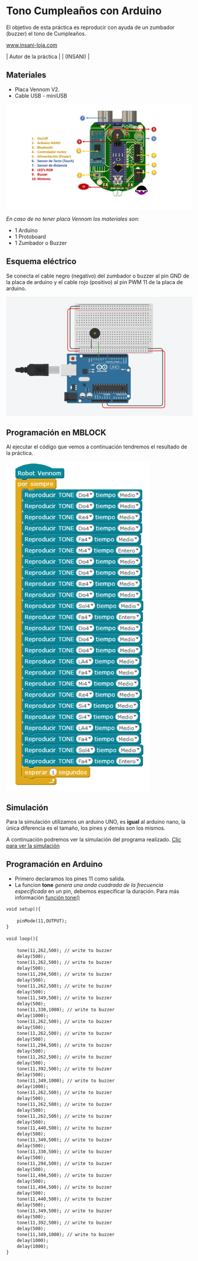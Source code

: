 # Tono Cumpleaños con Arduino

El objetivo de esta práctica es reproducir con ayuda de un zumbador (buzzer) el tono de Cumpleaños.


www.insani-loja.com

| Autor de la práctica |
| (INSANI) |


## Materiales
- Placa Vennom V2.
- Cable USB - miniUSB

![Placa de programacion Vennom](https://github.com/jandrs300/Bloques_M/blob/master/ejemplos_vennom/Version_2/placa-version2.png)

*En caso de no tener placa Vennom los materiales son:*
- 1 Arduino
- 1 Protoboard
- 1 Zumbador o Buzzer


## Esquema eléctrico
Se conecta el cable negro (negativo) del zumbador o buzzer al pin GND de la placa de arduino y el cable rojo (positivo) al pin PWM 11 de la placa de arduino.

![Esquema de conexion ](https://github.com/Insani01/Tutoriales/blob/master/BUZZER/Buzzer_Cumpleanios/Buzzer_cumpleanios2.png)



## Programación en MBLOCK
Al ejecutar el código que vemos a continuación tendremos el resultado de la práctica.


![programa en mblock tono cumpleaños con Arduino1](https://github.com/Insani01/Tutoriales/blob/master/BUZZER/Buzzer_Cumpleanios/Buzzer_cumpleanios.png)



## Simulación
Para la simulación utilizamos un arduino UNO, es **igual** al arduino nano, la única diferencia es el tamaño, los pines y demás son los mismos.

A continuación podremos ver la simulación del programa realizado.  [Clic para ver la simulación](    https://www.tinkercad.com/things/1ENyOiUYcdg    )


 
## Programación en Arduino
- Primero declaramos los pines 11 como salida.
- La funcion **tone** *genera una onda cuadrada de la frecuencia especificada* en un pin, debemos especificar la duración. Para más información [función tone()](https://www.arduino.cc/reference/en/language/functions/advanced-io/tone/)




```
void setup(){
    
    pinMode(11,OUTPUT);
}

void loop(){
    
    tone(11,262,500); // write to buzzer
    delay(500);
    tone(11,262,500); // write to buzzer
    delay(500);
    tone(11,294,500); // write to buzzer
    delay(500);
    tone(11,262,500); // write to buzzer
    delay(500);
    tone(11,349,500); // write to buzzer
    delay(500);
    tone(11,330,1000); // write to buzzer
    delay(1000);
    tone(11,262,500); // write to buzzer
    delay(500);
    tone(11,262,500); // write to buzzer
    delay(500);
    tone(11,294,500); // write to buzzer
    delay(500);
    tone(11,262,500); // write to buzzer
    delay(500);
    tone(11,392,500); // write to buzzer
    delay(500);
    tone(11,349,1000); // write to buzzer
    delay(1000);
    tone(11,262,500); // write to buzzer
    delay(500);
    tone(11,262,500); // write to buzzer
    delay(500);
    tone(11,262,500); // write to buzzer
    delay(500);
    tone(11,440,500); // write to buzzer
    delay(500);
    tone(11,349,500); // write to buzzer
    delay(500);
    tone(11,330,500); // write to buzzer
    delay(500);
    tone(11,294,500); // write to buzzer
    delay(500);
    tone(11,494,500); // write to buzzer
    delay(500);
    tone(11,494,500); // write to buzzer
    delay(500);
    tone(11,440,500); // write to buzzer
    delay(500);
    tone(11,349,500); // write to buzzer
    delay(500);
    tone(11,392,500); // write to buzzer
    delay(500);
    tone(11,349,1000); // write to buzzer
    delay(1000);
    delay(1000);
}
```

